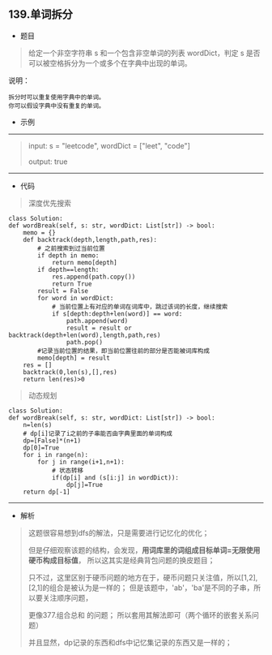 139.单词拆分
----------
 - 题目
>给定一个非空字符串 s 和一个包含非空单词的列表 wordDict，判定 s 是否可以被空格拆分为一个或多个在字典中出现的单词。

说明：

    拆分时可以重复使用字典中的单词。
    你可以假设字典中没有重复的单词。

 - 示例
 ----------
 > input: s = "leetcode", wordDict = ["leet", "code"]
 >
 > output: true
----------
 - 代码
 > 深度优先搜索
 >
    class Solution:
    def wordBreak(self, s: str, wordDict: List[str]) -> bool:
        memo = {}
        def backtrack(depth,length,path,res):
            # 之前搜索到过当前位置
            if depth in memo:
                return memo[depth]
            if depth==length:
                res.append(path.copy())
                return True
            result = False
            for word in wordDict:
                # 当前位置上有对应的单词在词库中，跳过该词的长度，继续搜索
                if s[depth:depth+len(word)] == word:
                    path.append(word)
                    result = result or backtrack(depth+len(word),length,path,res)
                    path.pop()
            #记录当前位置的结果，即当前位置往前的部分是否能被词库构成
            memo[depth] = result
        res = []
        backtrack(0,len(s),[],res)
        return len(res)>0
 > 动态规划
 >
    class Solution:
    def wordBreak(self, s: str, wordDict: List[str]) -> bool:
        n=len(s)
        # dp[i]记录了i之前的子串能否由字典里面的单词构成
        dp=[False]*(n+1)
        dp[0]=True
        for i in range(n):
            for j in range(i+1,n+1):
                # 状态转移
                if(dp[i] and (s[i:j] in wordDict)):
                    dp[j]=True
        return dp[-1]
----------
 - 解析
> 这题很容易想到dfs的解法，只是需要进行记忆化的优化；
>
> 但是仔细观察该题的结构，会发现，**用词库里的词组成目标单词=无限使用硬币构成目标值**，
> 所以这其实是经典背包问题的换皮题目；
> 
> 只不过，这里区别于硬币问题的地方在于，硬币问题只关注值，所以[1,2],[2,1]的组合是被认为是一样的；
> 但是该题中，'ab'，'ba'是不同的子串，所以要关注顺序问题，
> 
> 更像377.组合总和 的问题；
> 所以套用其解法即可（两个循环的嵌套关系问题）
>
> 并且显然，dp记录的东西和dfs中记忆集记录的东西又是一样的；